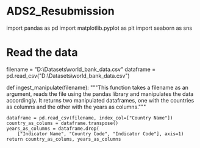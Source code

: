 # ADS2_Resubmission
import pandas as pd
import matplotlib.pyplot as plt
import seaborn as sns

# Read the data
filename = "D:\Datasets\world_bank_data.csv"
dataframe = pd.read_csv("D:\Datasets\world_bank_data.csv")


def ingest_manipulate(filename):
    """This function takes a filename as an argument, reads the file using the pandas library and manipulates the data accordingly.
    It returns two manipulated dataframes, one with the countries as columns and the other with the years as columns."""

    dataframe = pd.read_csv(filename, index_col=["Country Name"])
    country_as_colums = dataframe.transpose()
    years_as_columns = dataframe.drop(
        ["Indicator Name", "Country Code", "Indicator Code"], axis=1)
    return country_as_colums, years_as_columns
